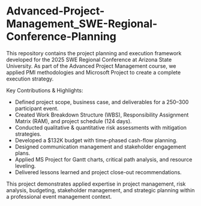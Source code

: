 # Advanced-Project-Management_SWE-Regional-Conference-Planning
This repository contains the project planning and execution framework developed for the 2025 SWE Regional Conference at Arizona State University. As part of the Advanced Project Management course, we applied PMI methodologies and Microsoft Project to create a complete execution strategy.

Key Contributions & Highlights:
* Defined project scope, business case, and deliverables for a 250–300 participant event.
* Created Work Breakdown Structure (WBS), Responsibility Assignment Matrix (RAM), and project schedule (124 days).
* Conducted qualitative & quantitative risk assessments with mitigation strategies.
* Developed a $132K budget with time-phased cash-flow planning.
* Designed communication management and stakeholder engagement plans.
* Applied MS Project for Gantt charts, critical path analysis, and resource leveling.
* Delivered lessons learned and project close-out recommendations.

This project demonstrates applied expertise in project management, risk analysis, budgeting, stakeholder management, and strategic planning within a professional event management context.

